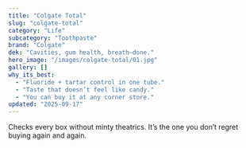 ```yaml
---
title: "Colgate Total"
slug: "colgate-total"
category: "Life"
subcategory: "Toothpaste"
brand: "Colgate"
dek: "Cavities, gum health, breath—done."
hero_image: "/images/colgate-total/01.jpg"
gallery: []
why_its_best:
  - "Fluoride + tartar control in one tube."
  - "Taste that doesn’t feel like candy."
  - "You can buy it at any corner store."
updated: "2025-09-17"
---
```

Checks every box without minty theatrics. It’s the one you don’t regret buying again and again.
